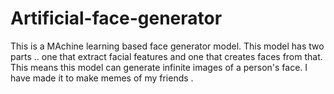 # Artificial-face-generator

This is a MAchine learning based face generator model. This model has two parts .. one that extract facial features and one that creates faces from that.
This means this model can generate infinite images of a person's face. I have made it to make memes of my friends .
